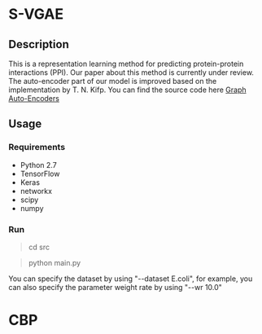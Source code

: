 # S-VGAE
## Description
This is a representation learning method for predicting protein-protein interactions (PPI). Our paper about this method is currently under review.
The auto-encoder part of our model is improved based on the implementation by T. N. Kifp. You can find the source code here [Graph Auto-Encoders](https://github.com/tkipf/gae)

## Usage
### Requirements
- Python 2.7
- TensorFlow
- Keras
- networkx
- scipy
- numpy

### Run
> cd src

> python main.py

You can specify the dataset by using "--dataset E.coli", for example, you can also specify the parameter weight rate by using "--wr 10.0"


# CBP
